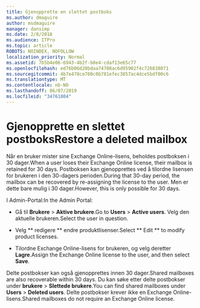 ```yaml
---
title: Gjenopprette en slettet postboks
ms.author: dmaguire
author: msdmaguire
manager: dansimp
ms.date: 2/8/2018
ms.audience: ITPro
ms.topic: article
ROBOTS: NOINDEX, NOFOLLOW
localization_priority: Normal
ms.assetid: 7b5b4e06-6943-4b2f-b8e4-cdaf13e65c77
ms.openlocfilehash: ed76b06d20bdaa74708ac6d95902f4c726838071
ms.sourcegitcommit: 4b7e478ce700c0b781efec3857ac4dce5bdf00c6
ms.translationtype: MT
ms.contentlocale: nb-NO
ms.lasthandoff: 06/07/2019
ms.locfileid: "34761804"
---
```

# <a name="restore-a-deleted-mailbox"></a><span data-ttu-id="98ddb-102">Gjenopprette en slettet postboks</span><span class="sxs-lookup"><span data-stu-id="98ddb-102">Restore a deleted mailbox</span></span>

<span data-ttu-id="98ddb-103">Når en bruker mister sine Exchange Online-lisens, beholdes postboksen i 30 dager.</span><span class="sxs-lookup"><span data-stu-id="98ddb-103">When a user loses their Exchange Online license, their mailbox is retained for 30 days.</span></span> <span data-ttu-id="98ddb-104">Postboksen kan gjenopprettes ved å tilordne lisensen for brukeren i den 30-dagers perioden.</span><span class="sxs-lookup"><span data-stu-id="98ddb-104">During that 30-day period, the mailbox can be recovered by re-assigning the license to the user.</span></span> <span data-ttu-id="98ddb-105">Men er dette bare mulig i 30 dager.</span><span class="sxs-lookup"><span data-stu-id="98ddb-105">However, this is only possible for 30 days.</span></span>
  
<span data-ttu-id="98ddb-106">I Admin-Portal:</span><span class="sxs-lookup"><span data-stu-id="98ddb-106">In the Admin Portal:</span></span>
  
- <span data-ttu-id="98ddb-107">Gå til **Brukere** \> **Aktive brukere**.</span><span class="sxs-lookup"><span data-stu-id="98ddb-107">Go to **Users** \> **Active users**.</span></span> <span data-ttu-id="98ddb-108">Velg den aktuelle brukeren.</span><span class="sxs-lookup"><span data-stu-id="98ddb-108">Select the user in question.</span></span>
    
- <span data-ttu-id="98ddb-109">Velg \*\* redigere \*\* endre produktlisenser.</span><span class="sxs-lookup"><span data-stu-id="98ddb-109">Select \*\* Edit \*\* to modify product licenses.</span></span> 
    
- <span data-ttu-id="98ddb-110">Tilordne Exchange Online-lisens for brukeren, og velg deretter **Lagre**.</span><span class="sxs-lookup"><span data-stu-id="98ddb-110">Assign the Exchange Online license to the user, and then select **Save**.</span></span>
    
<span data-ttu-id="98ddb-111">Delte postbokser kan også gjenopprettes innen 30 dager.</span><span class="sxs-lookup"><span data-stu-id="98ddb-111">Shared mailboxes are also recoverable within 30 days.</span></span> <span data-ttu-id="98ddb-112">Du kan søke etter delte postbokser under **brukere** \> **Slettede brukere**.</span><span class="sxs-lookup"><span data-stu-id="98ddb-112">You can find shared mailboxes under **Users** \> **Deleted users**.</span></span> <span data-ttu-id="98ddb-113">Delte postbokser krever ikke en Exchange Online-lisens.</span><span class="sxs-lookup"><span data-stu-id="98ddb-113">Shared mailboxes do not require an Exchange Online license.</span></span>
  

